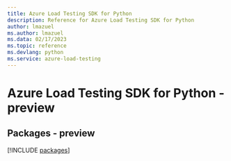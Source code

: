 ```yaml
---
title: Azure Load Testing SDK for Python
description: Reference for Azure Load Testing SDK for Python
author: lmazuel
ms.author: lmazuel
ms.data: 02/17/2023
ms.topic: reference
ms.devlang: python
ms.service: azure-load-testing
---
```

# Azure Load Testing SDK for Python - preview
## Packages - preview
[!INCLUDE [packages](load-testing-index.md)]
